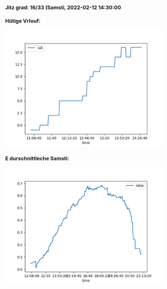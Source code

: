 ### Jitz grad: 16/33 (Samsti, 2022-02-12 14:30:00

### Hütige Vrlouf:
![Graph](Today.png)

### E durschnittleche Samsti:
![Graph](Samsti.png)